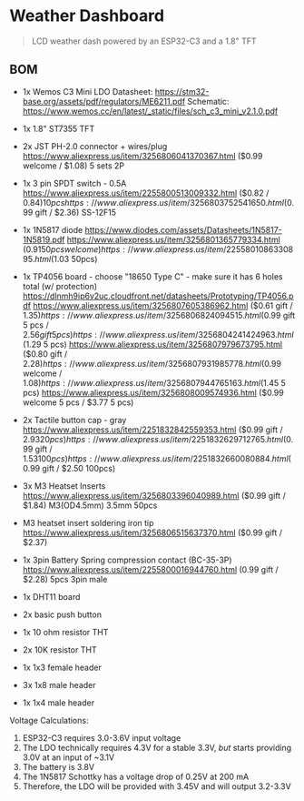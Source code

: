 # Weather Dashboard

> LCD weather dash powered by an ESP32-C3 and a 1.8" TFT

## BOM

- 1x Wemos C3 Mini
  LDO Datasheet: https://stm32-base.org/assets/pdf/regulators/ME6211.pdf
  Schematic: https://www.wemos.cc/en/latest/_static/files/sch_c3_mini_v2.1.0.pdf
- 1x 1.8" ST7355 TFT
- 2x JST PH-2.0 connector + wires/plug
  https://www.aliexpress.us/item/3256806041370367.html ($0.99 welcome / $1.08) 5 sets 2P
- 1x 3 pin SPDT switch - 0.5A
  https://www.aliexpress.us/item/2255800513009332.html ($0.82 / $0.84) 10 pcs
  https://www.aliexpress.us/item/3256803752541650.html ($0.99 gift / $2.36)
  SS-12F15
- 1x 1N5817 diode
  https://www.diodes.com/assets/Datasheets/1N5817-1N5819.pdf
  https://www.aliexpress.us/item/3256801365779334.html ($0.91 50pcs welcome)
  https://www.aliexpress.us/item/2255801086330895.html ($1.03 50pcs)
- 1x TP4056 board - choose "18650 Type C" - make sure it has 6 holes total (w/ protection)
  https://dlnmh9ip6v2uc.cloudfront.net/datasheets/Prototyping/TP4056.pdf
  https://www.aliexpress.us/item/3256807605386962.html ($0.61 gift / $1.35)
  https://www.aliexpress.us/item/3256806824094515.html ($0.99 gift 5 pcs / $2.56 gift 5 pcs)
  https://www.aliexpress.us/item/3256804241424963.html ($1.29 5 pcs)
  https://www.aliexpress.us/item/3256807979673795.html ($0.80 gift / $2.28)
  https://www.aliexpress.us/item/3256807931985778.html ($0.99 welcome / $1.08)
  https://www.aliexpress.us/item/3256807944765163.html ($1.45 5 pcs)
  https://www.aliexpress.us/item/3256808009574936.html ($0.99 welcome 5 pcs / $3.77 5 pcs)
- 2x Tactile button cap - gray
  https://www.aliexpress.us/item/2251832842559353.html ($0.99 gift / $2.93 20pcs)
  https://www.aliexpress.us/item/2251832629712765.html ($0.99 gift / $1.53 100pcs)
  https://www.aliexpress.us/item/2251832660080884.html ($0.99 gift / $2.50 100pcs)
- 3x M3 Heatset Inserts 
  https://www.aliexpress.us/item/3256803396040989.html ($0.99 gift / $1.84) M3(OD4.5mm) 3.5mm 50pcs
- M3 heatset insert soldering iron tip
  https://www.aliexpress.us/item/3256806515637370.html ($0.99 gift / $2.37)
- 1x 3pin Battery Spring compression contact (BC-35-3P)
  https://www.aliexpress.us/item/2255800016944760.html (0.99 gift / $2.28) 5pcs 3pin male
  
- 1x DHT11 board
- 2x basic push button
- 1x 10 ohm resistor THT
- 2x 10K resistor THT
- 1x 1x3 female header
- 3x 1x8 male header
- 1x 1x4 male header

Voltage Calculations:

1. ESP32-C3 requires 3.0-3.6V input voltage
2. The LDO technically requires 4.3V for a stable 3.3V, _but_ starts providing 3.0V at an input of ~3.1V
3. The battery is 3.8V
4. The 1N5817 Schottky has a voltage drop of 0.25V at 200 mA
5. Therefore, the LDO will be provided with 3.45V and will output 3.2-3.3V

